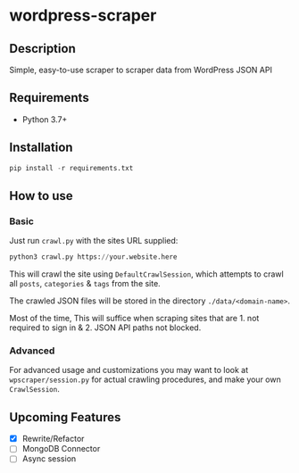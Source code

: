 # wordpress-scraper

## Description

Simple, easy-to-use scraper to scraper data from WordPress JSON API

## Requirements

 - Python 3.7+

## Installation

```python
pip install -r requirements.txt
```

## How to use

### Basic

Just run `crawl.py` with the sites URL supplied:

```python
python3 crawl.py https://your.website.here
```

This will crawl the site using `DefaultCrawlSession`, which attempts to crawl all `posts`, `categories` & `tags` from the site.

The crawled JSON files will be stored in the directory `./data/<domain-name>`.

Most of the time, This will suffice when scraping sites that are 1. not required to sign in & 2. JSON API paths not blocked.


### Advanced
For advanced usage and customizations you may want to look at `wpscraper/session.py` for actual crawling procedures, and make your own `CrawlSession`.

## Upcoming Features

- [x] Rewrite/Refactor
- [ ] MongoDB Connector
- [ ] Async session
